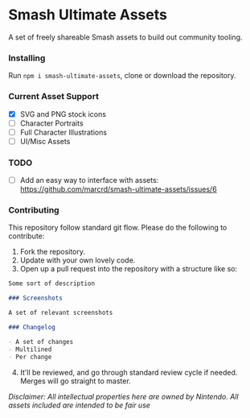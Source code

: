 # Smash Ultimate Assets

A set of freely shareable Smash assets to build out community tooling.

### Installing

Run `npm i smash-ultimate-assets`, clone or download the repository.

### Current Asset Support

- [x] SVG and PNG stock icons
- [ ] Character Portraits
- [ ] Full Character Illustrations
- [ ] UI/Misc Assets

### TODO

- [ ] Add an easy way to interface with assets: https://github.com/marcrd/smash-ultimate-assets/issues/6

### Contributing

This repository follow standard git flow. Please do the following to contribute:

1. Fork the repository.
2. Update with your own lovely code.
3. Open up a pull request into the repository with a structure like so:

```md
Some sort of description

### Screenshots

A set of relevant screenshots

### Changelog

- A set of changes
- Multilined
- Per change

```

4. It'll be reviewed, and go through standard review cycle if needed. Merges will go straight to master.


_Disclaimer: All intellectual properties here are owned by Nintendo. All assets included are intended to be fair use_
